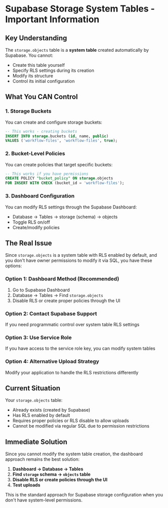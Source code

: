 # Supabase Storage System Tables - Important Information

## Key Understanding

The `storage.objects` table is a **system table** created automatically by Supabase. You cannot:
- Create this table yourself
- Specify RLS settings during its creation
- Modify its structure
- Control its initial configuration

## What You CAN Control

### 1. Storage Buckets
You can create and configure storage buckets:
```sql
-- This works - creating buckets
INSERT INTO storage.buckets (id, name, public)
VALUES ('workflow-files', 'workflow-files', true);
```

### 2. Bucket-Level Policies
You can create policies that target specific buckets:
```sql
-- This works if you have permissions
CREATE POLICY "bucket_policy" ON storage.objects
FOR INSERT WITH CHECK (bucket_id = 'workflow-files');
```

### 3. Dashboard Configuration
You can modify RLS settings through the Supabase Dashboard:
- Database → Tables → storage (schema) → objects
- Toggle RLS on/off
- Create/modify policies

## The Real Issue

Since `storage.objects` is a system table with RLS enabled by default, and you don't have owner permissions to modify it via SQL, you have these options:

### Option 1: Dashboard Method (Recommended)
1. Go to Supabase Dashboard
2. Database → Tables → Find `storage.objects`
3. Disable RLS or create proper policies through the UI

### Option 2: Contact Supabase Support
If you need programmatic control over system table RLS settings

### Option 3: Use Service Role
If you have access to the service role key, you can modify system tables

### Option 4: Alternative Upload Strategy
Modify your application to handle the RLS restrictions differently

## Current Situation

Your `storage.objects` table:
- Already exists (created by Supabase)
- Has RLS enabled by default
- Requires proper policies or RLS disable to allow uploads
- Cannot be modified via regular SQL due to permission restrictions

## Immediate Solution

Since you cannot modify the system table creation, the dashboard approach remains the best solution:

1. **Dashboard → Database → Tables**
2. **Find `storage` schema → `objects` table**
3. **Disable RLS or create policies through the UI**
4. **Test uploads**

This is the standard approach for Supabase storage configuration when you don't have system-level permissions.